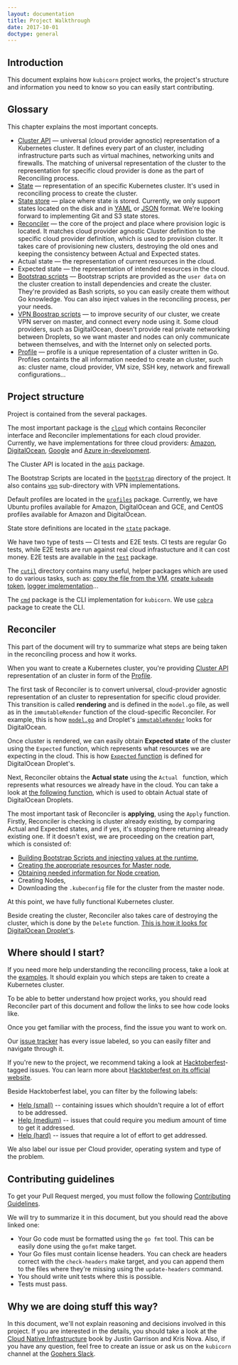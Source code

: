 ```yaml
---
layout: documentation
title: Project Walkthrough
date: 2017-10-01
doctype: general
---
```


## Introduction

This document explains how `kubicorn` project works, the project's structure and information you need to know so you can easily start contributing.

## Glossary

This chapter explains the most important concepts.

* [Cluster API](https://github.com/kris-nova/kubicorn/tree/master/apis) — universal (cloud provider agnostic) representation of a Kubernetes cluster. It defines every part of an cluster, including infrastructure parts such as virtual machines, networking units and firewalls. The matching of universal representation of the cluster to the representation for specific cloud provider is done as the part of Reconciling process.
* [State](https://github.com/kris-nova/kubicorn/blob/master/state/README.md) — representation of an specific Kubernetes cluster. It's used in reconciling process to create the cluster.
* [State store](https://github.com/kris-nova/kubicorn/blob/master/state/README.md) — place where state is stored. Currently, we only support states located on the disk and in [YAML](https://github.com/kris-nova/kubicorn/tree/master/state/fs) or [JSON](https://github.com/kris-nova/kubicorn/tree/master/state/jsonfs) format. We're looking forward to implementing Git and S3 state stores.
* [Reconciler](https://github.com/kris-nova/kubicorn/tree/master/cloud) — the core of the project and place where provision logic is located. It matches cloud provider agnostic Cluster definition to the specific cloud provider definition, which is used to provision cluster. It takes care of provisioning new clusters, destroying the old ones and keeping the consistency between Actual and Expected states.
* Actual state — the representation of current resources in the cloud.
* Expected state — the representation of intended resources in the cloud.
* [Bootstrap scripts](https://github.com/kris-nova/kubicorn/tree/master/bootstrap) — Bootstrap scripts are provided as the `user data` on the cluster creation to install dependencies and create the cluster. They're provided as Bash scripts, so you can easily create them without Go knowledge. You can also inject values in the reconciling process, per your needs.
* [VPN Boostrap scripts](https://github.com/kris-nova/kubicorn/tree/master/bootstrap/vpn) — to improve security of our cluster, we create VPN server on master, and connect every node using it. Some cloud providers, such as DigitalOcean, doesn't provide real private networking between Droplets, so we want master and nodes can only communicate between themselves, and with the Internet only on selected ports.
* [Profile](https://github.com/kris-nova/kubicorn/blob/master/profiles/README.md) — profile is a unique representation of a cluster written in Go. Profiles containts the all information needed to create an cluster, such as: cluster name, cloud provider, VM size, SSH key, network and firewall configurations...

## Project structure

Project is contained from the several packages. 

The most important package is the [`cloud`](https://github.com/kris-nova/kubicorn/tree/master/cloud) which contains Reconciler interface and Reconciler implementations for each cloud provider. Currently, we have implementations for three cloud providers: [Amazon](https://github.com/kris-nova/kubicorn/tree/master/cloud/amazon), [DigitalOcean](https://github.com/kris-nova/kubicorn/tree/master/cloud/digitalocean), [Google](https://github.com/kris-nova/kubicorn/tree/master/cloud/google) and [Azure in-development](https://github.com/kris-nova/kubicorn/pull/327).

The Cluster API is located in the [`apis`](https://github.com/kris-nova/kubicorn/tree/master/apis) package.

The Bootstrap Scripts are located in the [`bootstrap`](https://github.com/kris-nova/kubicorn/tree/master/bootstrap) directory of the project. It also contains [`vpn`](https://github.com/kris-nova/kubicorn/tree/master/bootstrap/vpn) sub-directory with VPN implementations.

Default profiles are located in the [`profiles`](https://github.com/kris-nova/kubicorn/tree/master/profiles) package. Currently, we have Ubuntu profiles available for Amazon, DigitalOcean and GCE, and CentOS profiles available for Amazon and DigitalOcean.

State store definitions are located in the [`state`](https://github.com/kris-nova/kubicorn/tree/master/state) package.

We have two type of tests — CI tests and E2E tests. CI tests are regular Go tests, while E2E tests are run against real cloud infrastucture and it can cost money. E2E tests are available in the [`test`](https://github.com/kris-nova/kubicorn/tree/master/test) package.

The [`cutil`](https://github.com/kris-nova/kubicorn/tree/master/cutil) directory contains many useful, helper packages which are used to do various tasks, such as: [copy the file from the VM](https://github.com/kris-nova/kubicorn/tree/master/cutil/scp), [create `kubeadm` token](https://github.com/kris-nova/kubicorn/tree/master/cutil/kubeadm), [logger implementation](https://github.com/kris-nova/kubicorn/tree/master/cutil/logger)...

The [`cmd`](https://github.com/kris-nova/kubicorn/tree/master/cmd) package is the CLI implementation for `kubicorn`. We use [`cobra`](https://github.com/spf13/cobra) package to create the CLI.

## Reconciler

This part of the document will try to summarize what steps are being taken in the reconciling process and how it works.

When you want to create a Kubernetes cluster, you're providing [Cluster API](https://github.com/kris-nova/kubicorn/tree/master/apis) representation of an cluster in form of the [Profile](https://github.com/kris-nova/kubicorn/blob/master/profiles/README.md).

The first task of Reconciler is to convert universal, cloud-provider agnostic representation of an cluster to representation for specific cloud provider. This transition is called **rendering** and is defined in the `model.go` file, as well as in the `immutableRender` function of the cloud-specific Reconciler. For example, this is how [`model.go`](https://github.com/kris-nova/kubicorn/blob/master/cloud/digitalocean/droplet/model.go) and Droplet's [`immutableRender`](https://github.com/kris-nova/kubicorn/blob/master/cloud/digitalocean/droplet/resources/droplet.go#L305) looks for DigitalOcean.

Once cluster is rendered, we can easily obtain **Expected state** of the cluster using the `Expected` function, which represents what resources we are expecting in the cloud. This is how [`Expected` function](https://github.com/kris-nova/kubicorn/blob/master/cloud/digitalocean/droplet/resources/droplet.go#L92) is defined for DigitalOcean Droplet's.

Next, Reconciler obtains the **Actual state** using the `Actual ` function, which represents what resources we already have in the cloud. You can take a look at [the following function](https://github.com/kris-nova/kubicorn/blob/master/cloud/digitalocean/droplet/resources/droplet.go#L55), which is used to obtain Actual state of DigitalOcean Droplets.

The most important task of Reconciler is **applying**, using the `Apply` function. Firstly, Reconciler is checking is cluster already existing, by comparing Actual and Expected states, and if yes, it's stopping there returning already existing one. If it doesn't exist, we are proceeding on the creation part, which is consisted of:

* [Building Bootstrap Scripts and injecting values at the runtime](https://github.com/kris-nova/kubicorn/blob/master/cloud/digitalocean/droplet/resources/droplet.go#L182-#L196),
* [Creating the appropriate resources for Master node](https://github.com/kris-nova/kubicorn/blob/master/cloud/digitalocean/droplet/resources/droplet.go#L203-#L227),
* [Obtaining needed information for Node creation](https://github.com/kris-nova/kubicorn/blob/master/cloud/digitalocean/droplet/resources/droplet.go#L124-L188),
* Creating Nodes,
* Downloading the `.kubeconfig` file for the cluster from the master node.

At this point, we have fully functional Kubernetes cluster.

Beside creating the cluster, Reconciler also takes care of destroying the cluster, which is done by the `Delete` function. [This is how it looks for DigitalOcean Droplet's](https://github.com/kris-nova/kubicorn/blob/master/cloud/digitalocean/droplet/resources/droplet.go#L247).

## Where should I start?

If you need more help understanding the reconciling process, take a look at the [examples](https://github.com/kris-nova/kubicorn/tree/master/examples). It should explain you which steps are taken to create a Kubernetes cluster.

To be able to better understand how project works, you should read Reconciler part of this document and follow the links to see how code looks like.

Once you get familiar with the process, find the issue you want to work on.

Our [issue tracker](https://github.com/kris-nova/kubicorn/issues) has every issue labeled, so you can easily filter and navigate through it.

If you're new to the project, we recommend taking a look at [Hacktoberfest](https://github.com/kris-nova/kubicorn/labels/Hacktoberfest)-tagged issues. You can learn more about [Hacktoberfest on its official website](https://hacktoberfest.digitalocean.com/).

Beside Hacktoberfest label, you can filter by the following labels:

* [Help (small)](https://github.com/kris-nova/kubicorn/labels/Help%20%28small%29) -- containing issues which shouldn't require a lot of effort to be addressed.
* [Help (medium)](https://github.com/kris-nova/kubicorn/labels/Help%20%28medium%29) -- issues that could require you medium amount of time to get it addressed.
* [Help (hard)](https://github.com/kris-nova/kubicorn/labels/Help%20%28large%29) -- issues that require a lot of effort to get addressed.

We also label our issue per Cloud provider, operating system and type of the problem.

## Contributing guidelines

To get your Pull Request merged, you must follow the following [Contributing Guidelines](https://github.com/kris-nova/kubicorn/blob/master/CONTRIBUTING.md).

We will try to summarize it in this document, but you should read the above linked one:

* Your Go code must be formatted using the `go fmt` tool. This can be easily done using the `gofmt` make target.
* Your Go files must contain license headers. You can check are headers correct with the `check-headers` make target, and you can append them to the files where they're missing using the `update-headers` command.
* You should write unit tests where this is possible.
* Tests must pass.

## Why we are doing stuff this way?

In this document, we'll not explain reasoning and decisions involved in this project. If you are interested in the details, you should take a look at the [Cloud Native Infrastructure](http://shop.oreilly.com/product/0636920075837.do) book by Justin Garrison and Kris Nova.
Also, if you have any question, feel free to create an issue or ask us on the `kubicorn` channel at the [Gophers Slack](http://kubicorn.io/).
